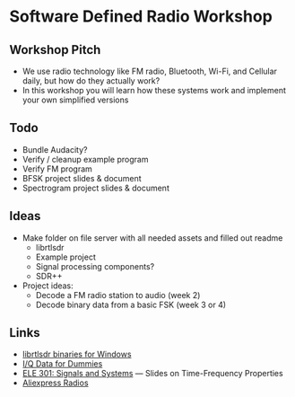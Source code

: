 # Software Defined Radio Workshop

## Workshop Pitch

- We use radio technology like FM radio, Bluetooth, Wi-Fi, and Cellular daily, but how do they actually work?
- In this workshop you will learn how these systems work and implement your own simplified versions

## Todo

- Bundle Audacity?
- Verify / cleanup example program
- Verify FM program
- BFSK project slides & document
- Spectrogram project slides & document

## Ideas

- Make folder on file server with all needed assets and filled out readme
  - librtlsdr
  - Example project
  - Signal processing components?
  - SDR++
- Project ideas:
  - Decode a FM radio station to audio (week 2)
  - Decode binary data from a basic FSK (week 3 or 4)

## Links

- [librtlsdr binaries for Windows](https://ftp.osmocom.org/binaries/windows/rtl-sdr/)
- [I/Q Data for Dummies](http://whiteboard.ping.se/SDR/IQ)
- [ELE 301: Signals and Systems](https://www.princeton.edu/~cuff/ele301/files/lecture8_2.pdf) &mdash; Slides on Time-Frequency Properties
- [Aliexpress Radios](https://www.aliexpress.us/item/3256805615967211.html?pvid=4ecbce2d-8b05-4c66-8c7f-75855350fbc3&_t=gps-id%3ApcDetailTopMoreOtherSeller%2Cscm-url%3A1007.40050.354490.0%2Cpvid%3A4ecbce2d-8b05-4c66-8c7f-75855350fbc3%2Ctpp_buckets%3A668%232846%238114%231999&pdp_ext_f=%7B%22order%22%3A%2241%22%2C%22eval%22%3A%221%22%2C%22sceneId%22%3A%2230050%22%7D&pdp_npi=4%40dis!USD!19.35!9.68!!!140.72!70.36!%402101d9ee17394913408098168e7c24!12000034402210148!rec!US!!ABXZ&utparam-url=scene%3ApcDetailTopMoreOtherSeller%7Cquery_from%3A#nav-moretolove)
